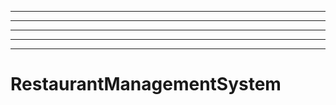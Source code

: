 ---------------------------------
----------------------------------------------------------------------------------------------------
----------------------------------------------------------------------------------------------------
----------------------------------------------------------------------------------------------------
----------------------------------------------------------------------------------------------------
# RestaurantManagementSystem

